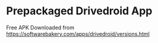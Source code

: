 # Prepackaged Drivedroid App

Free APK Downloaded from https://softwarebakery.com/apps/drivedroid/versions.html
